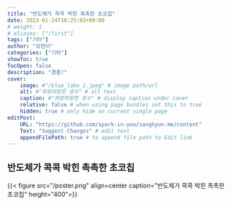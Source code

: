 ```yaml
---
title: "반도체가 콕콕 박힌 촉촉한 초코칩"
date: 2023-01-24T10:25:03+09:00
# weight: 1
# aliases: ["/first"]
tags: ["기타"]
author: "상현이"
categories: ["기타"]
showToc: true
TocOpen: false
description: "경품!"
cover:
    image: #"/blue_lake_2.jpeg" # image path/url
    alt: #"파랑파랑한 호수" # alt text
    caption: #"파랑파랑한 호수" # display caption under cover
    relative: false # when using page bundles set this to true
    hidden: true # only hide on current single page
editPost:
    URL: "https://github.com/spark-in-you/sanghyun.me/content"
    Text: "Suggest Changes" # edit text
    appendFilePath: true # to append file path to Edit link
---
```

## 반도체가 콕콕 박힌 촉촉한 초코칩
{{< figure src="/poster.png" align=center caption="반도체가 콕콕 박힌 촉촉한 초코칩" height="400">}}